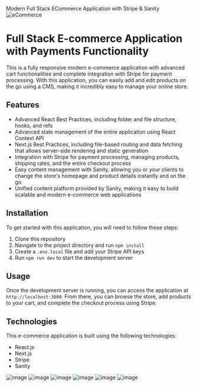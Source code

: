 
Modern Full Stack ECommerce Application with Stripe & Sanity
![eCommerce](https://user-images.githubusercontent.com/70088342/160780701-7bb38a57-76bd-49a2-a4ec-49f89c50a7c7.png)

# Full Stack E-commerce Application with Payments Functionality

This is a fully responsive modern e-commerce application with advanced cart functionalities and complete integration with Stripe for payment processing. With this application, you can easily add and edit products on the go using a CMS, making it incredibly easy to manage your online store. 

## Features
- Advanced React Best Practices, including folder and file structure, hooks, and refs
- Advanced state management of the entire application using React Context API
- Next.js Best Practices, including file-based routing and data fetching that allows server-side rendering and static generation
- Integration with Stripe for payment processing, managing products, shipping rates, and the entire checkout process
- Easy content management with Sanity, allowing you or your clients to change the store's homepage and product details instantly and on the go
- Unified content platform provided by Sanity, making it easy to build scalable and modern e-commerce web applications

## Installation
To get started with this application, you will need to follow these steps:

1. Clone this repository
2. Navigate to the project directory and run `npm install`
3. Create a `.env.local` file and add your Stripe API keys
4. Run `npm run dev` to start the development server

## Usage
Once the development server is running, you can access the application at `http://localhost:3000`. From there, you can browse the store, add products to your cart, and complete the checkout process using Stripe.

## Technologies
This e-commerce application is built using the following technologies:
- React.js
- Next.js
- Stripe
- Sanity

![image](https://user-images.githubusercontent.com/70088342/160780701-7bb38a57-76bd-49a2-a4ec-49f89c50a7c7.png)
![image](https://user-images.githubusercontent.com/70088342/160780206-9cfe7c0a-3d8e-4a20-a055-b12efebe6c30.png)
![image](https://user-images.githubusercontent.com/70088342/160780265-692d37ac-7209-4d53-957a-e94b37d123c0.png)
![image](https://user-images.githubusercontent.com/70088342/160780381-7c947640-422e-4729-abae-21911e9bc716.png)
![image](https://user-images.githubusercontent.com/70088342/160780549-111ed048-cd4b-4740-b2fd-2c6fc3520c52.png)
![image](https://user-images.githubusercontent.com/70088342/160780884-22d6025e-9b7d-4493-8136-b3dfbf00a32f.png)
